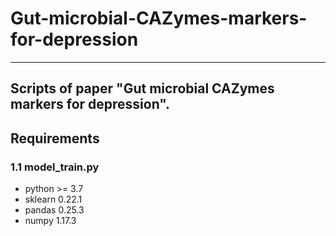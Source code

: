 # Gut-microbial-CAZymes-markers-for-depression
---
Scripts of paper "Gut microbial CAZymes markers for depression".
---
## Requirements
### 1.1 model_train.py
- python >= 3.7
- sklearn 0.22.1
- pandas 0.25.3
- numpy 1.17.3
